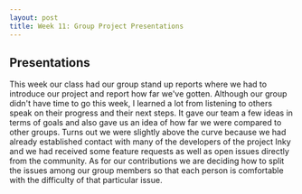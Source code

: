 ```yaml
---
layout: post
title: Week 11: Group Project Presentations
---
```


## Presentations
This week our class had our group stand up reports where we had to introduce our project and report how far we've gotten. Although our
group didn't have time to go this week, I learned a lot from listening to others speak on their progress and their next steps. It gave
our team a few ideas in terms of goals and also gave us an idea of how far we were compared to other groups. Turns out we were slightly 
above the curve because we had already established contact with many of the developers of the project Inky and we had received some
feature requests as well as open issues directly from the community. As for our contributions we are deciding how to split the issues 
among our group members so that each person is comfortable with the difficulty of that particular issue. 
